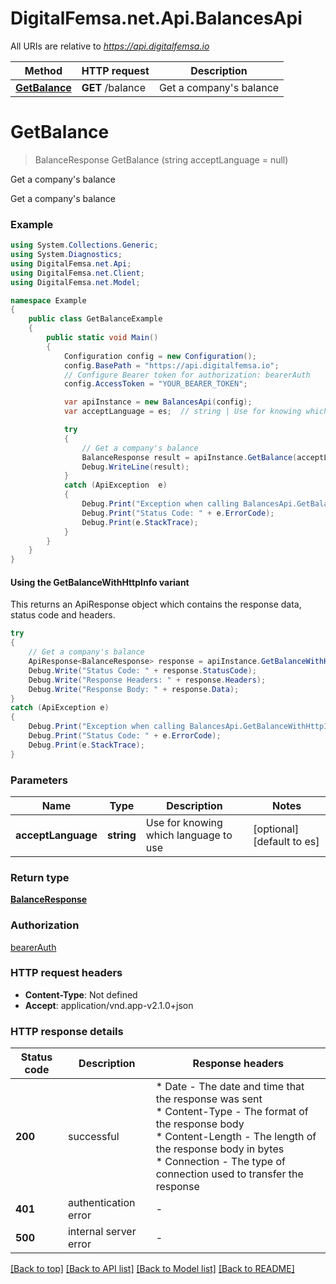 # DigitalFemsa.net.Api.BalancesApi

All URIs are relative to *https://api.digitalfemsa.io*

| Method | HTTP request | Description |
|--------|--------------|-------------|
| [**GetBalance**](BalancesApi.md#getbalance) | **GET** /balance | Get a company&#39;s balance |

<a id="getbalance"></a>
# **GetBalance**
> BalanceResponse GetBalance (string acceptLanguage = null)

Get a company's balance

Get a company's balance

### Example
```csharp
using System.Collections.Generic;
using System.Diagnostics;
using DigitalFemsa.net.Api;
using DigitalFemsa.net.Client;
using DigitalFemsa.net.Model;

namespace Example
{
    public class GetBalanceExample
    {
        public static void Main()
        {
            Configuration config = new Configuration();
            config.BasePath = "https://api.digitalfemsa.io";
            // Configure Bearer token for authorization: bearerAuth
            config.AccessToken = "YOUR_BEARER_TOKEN";

            var apiInstance = new BalancesApi(config);
            var acceptLanguage = es;  // string | Use for knowing which language to use (optional)  (default to es)

            try
            {
                // Get a company's balance
                BalanceResponse result = apiInstance.GetBalance(acceptLanguage);
                Debug.WriteLine(result);
            }
            catch (ApiException  e)
            {
                Debug.Print("Exception when calling BalancesApi.GetBalance: " + e.Message);
                Debug.Print("Status Code: " + e.ErrorCode);
                Debug.Print(e.StackTrace);
            }
        }
    }
}
```

#### Using the GetBalanceWithHttpInfo variant
This returns an ApiResponse object which contains the response data, status code and headers.

```csharp
try
{
    // Get a company's balance
    ApiResponse<BalanceResponse> response = apiInstance.GetBalanceWithHttpInfo(acceptLanguage);
    Debug.Write("Status Code: " + response.StatusCode);
    Debug.Write("Response Headers: " + response.Headers);
    Debug.Write("Response Body: " + response.Data);
}
catch (ApiException e)
{
    Debug.Print("Exception when calling BalancesApi.GetBalanceWithHttpInfo: " + e.Message);
    Debug.Print("Status Code: " + e.ErrorCode);
    Debug.Print(e.StackTrace);
}
```

### Parameters

| Name | Type | Description | Notes |
|------|------|-------------|-------|
| **acceptLanguage** | **string** | Use for knowing which language to use | [optional] [default to es] |

### Return type

[**BalanceResponse**](BalanceResponse.md)

### Authorization

[bearerAuth](../README.md#bearerAuth)

### HTTP request headers

 - **Content-Type**: Not defined
 - **Accept**: application/vnd.app-v2.1.0+json


### HTTP response details
| Status code | Description | Response headers |
|-------------|-------------|------------------|
| **200** | successful |  * Date - The date and time that the response was sent <br>  * Content-Type - The format of the response body <br>  * Content-Length - The length of the response body in bytes <br>  * Connection - The type of connection used to transfer the response <br>  |
| **401** | authentication error |  -  |
| **500** | internal server error |  -  |

[[Back to top]](#) [[Back to API list]](../README.md#documentation-for-api-endpoints) [[Back to Model list]](../README.md#documentation-for-models) [[Back to README]](../README.md)


